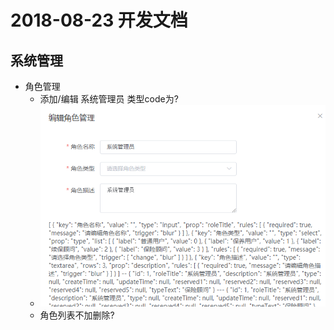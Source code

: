 2018-08-23 开发文档
==================
## 系统管理
- 角色管理
  - 添加/编辑 系统管理员 类型code为?
  - ![list-1](imgs/2018-08-23/list-1.jpg)
  - 角色列表不加删除?
